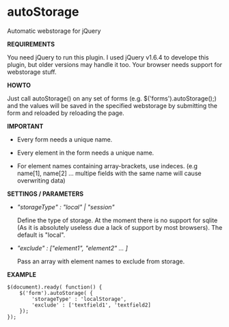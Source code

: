 autoStorage
===========
Automatic webstorage for jQuery

**REQUIREMENTS**

You need jQuery to run this plugin. I used jQuery v1.6.4 to develope this plugin, but older versions may handle it too. Your browser needs support for webstorage stuff.

**HOWTO**

Just call autoStorage() on any set of forms (e.g. $('forms').autoStorage();) and the values will be saved in the specified webstorage by submitting the form and reloaded by reloading the page.

**IMPORTANT**

*	Every form needs a unique name.

*	Every element in the form needs a unique name.

*	For element names containing array-brackets, use indeces. (e.g name[1], name[2] ... multipe fields with the same name will cause overwriting data)

**SETTINGS / PARAMETERS**

*	*"storageType" : "local" | "session"*

	Define the type of storage. At the moment there is no support for sqlite (As it is absolutely useless due a lack of support by most browsers).
	The default is "local".
	
*	*"exclude" : ["element1", "element2" ... ]*

	Pass an array with element names to exclude from storage.
	
**EXAMPLE**

	$(document).ready( function() {
		$('form').autoStorage( {
			'storageType' : 'localStorage',
			'exclude' : ['textfield1', 'textfield2]
		});
	});